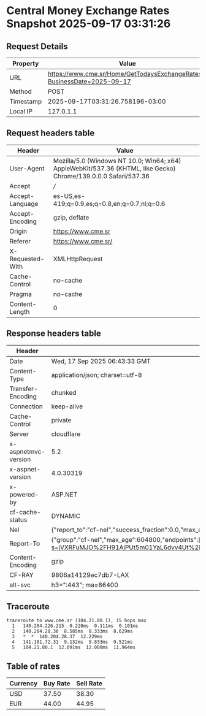 # Central Money Exchange Rates Snapshot 2025-09-17 03:31:26
## Request Details

| Property | Value |
|----------|-------|
| URL | https://www.cme.sr/Home/GetTodaysExchangeRates/?BusinessDate=2025-09-17 |
| Method | POST |
| Timestamp | 2025-09-17T03:31:26.758196-03:00 |
| Local IP | 127.0.1.1 |
    
## Request headers table

| Header | Value |
|--------|-------|
| User-Agent | Mozilla/5.0 (Windows NT 10.0; Win64; x64) AppleWebKit/537.36 (KHTML, like Gecko) Chrome/139.0.0.0 Safari/537.36 |
| Accept | */* |
| Accept-Language | es-US,es-419;q=0.9,es;q=0.8,en;q=0.7,nl;q=0.6 |
| Accept-Encoding | gzip, deflate |
| Origin | https://www.cme.sr |
| Referer | https://www.cme.sr/ |
| X-Requested-With | XMLHttpRequest |
| Cache-Control | no-cache |
| Pragma | no-cache |
| Content-Length | 0 |

    
## Response headers table
| Header | Value |
|--------|-------|
| Date | Wed, 17 Sep 2025 06:43:33 GMT |
| Content-Type | application/json; charset=utf-8 |
| Transfer-Encoding | chunked |
| Connection | keep-alive |
| Cache-Control | private |
| Server | cloudflare |
| x-aspnetmvc-version | 5.2 |
| x-aspnet-version | 4.0.30319 |
| x-powered-by | ASP.NET |
| cf-cache-status | DYNAMIC |
| Nel | {"report_to":"cf-nel","success_fraction":0.0,"max_age":604800} |
| Report-To | {"group":"cf-nel","max_age":604800,"endpoints":[{"url":"https://a.nel.cloudflare.com/report/v4?s=jVXRFuMJO%2FH91AjPUt5m01YaL6dvv4Ut%2BibKg7wergnHPppPODFFVH%2BLdLDU9l7Io43Hx8uG88WII768bvL06WHV7ntoGPVbXxg%3D"}]} |
| Content-Encoding | gzip |
| CF-RAY | 9806a14129ec7db7-LAX |
| alt-svc | h3=":443"; ma=86400 |

## Traceroute 

```
traceroute to www.cme.sr (104.21.80.1), 15 hops max
  1   140.204.226.215  0.220ms  0.111ms  0.101ms 
  2   140.204.28.36  8.585ms  8.333ms  8.629ms 
  3   *  *  140.204.28.37  12.229ms 
  4   141.101.72.31  9.132ms  9.833ms  9.521ms 
  5   104.21.80.1  12.091ms  12.008ms  11.964ms 

```


## Table of rates

| Currency | Buy Rate | Sell Rate |
|----------|----------|-----------|
| USD | 37.50 | 38.30 |
| EUR | 44.00 | 44.95 |
